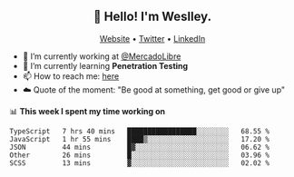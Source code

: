 <h2 align="center">👋 Hello! I'm Weslley.</h2>
<p align="center">
  <a href="http://weslleyneri.com.br">Website</a> •
  <a href="https://twitter.com/Weslley_Neri">Twitter</a> •
  <a href="https://www.linkedin.com/in/weslley-neri-3658908b">LinkedIn</a>
</p>


- 🔭 I’m currently working at [@MercadoLibre](https://github.com/mercadolibre)
- 🌱 I’m currently learning **Penetration Testing**
- 📫 How to reach me: [here](mailto:weslley39@gmail.com)
- ☁️ Quote of the moment: "Be good at something, get good or give up"

📊 **This week I spent my time working on**
<!--START_SECTION:waka-->

```text
TypeScript   7 hrs 40 mins   █████████████████░░░░░░░░   68.55 %
JavaScript   1 hr 55 mins    ████▒░░░░░░░░░░░░░░░░░░░░   17.20 %
JSON         44 mins         █▓░░░░░░░░░░░░░░░░░░░░░░░   06.62 %
Other        26 mins         █░░░░░░░░░░░░░░░░░░░░░░░░   03.96 %
SCSS         13 mins         ▓░░░░░░░░░░░░░░░░░░░░░░░░   02.02 %
```

<!--END_SECTION:waka-->

<!-- Inspired by https://github.com/gruselhaus/gruselhaus -->